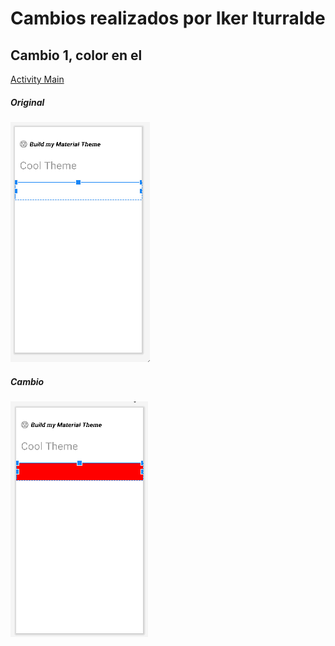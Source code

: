 # Cambios realizados por Iker Iturralde

## Cambio 1, color en el 
[Activity Main](https://github.com/leoneliker/MaterialThemeBuilderv2/blob/master/README.md)

##### Original
![Imagen original](https://github.com/leoneliker/MaterialThemeBuilderv2/blob/master/gradle/images/imgOriginal1.PNG)
##### Cambio
![Imagen cambiada](https://github.com/leoneliker/MaterialThemeBuilderv2/blob/master/gradle/images/imgCambios1.PNG)

